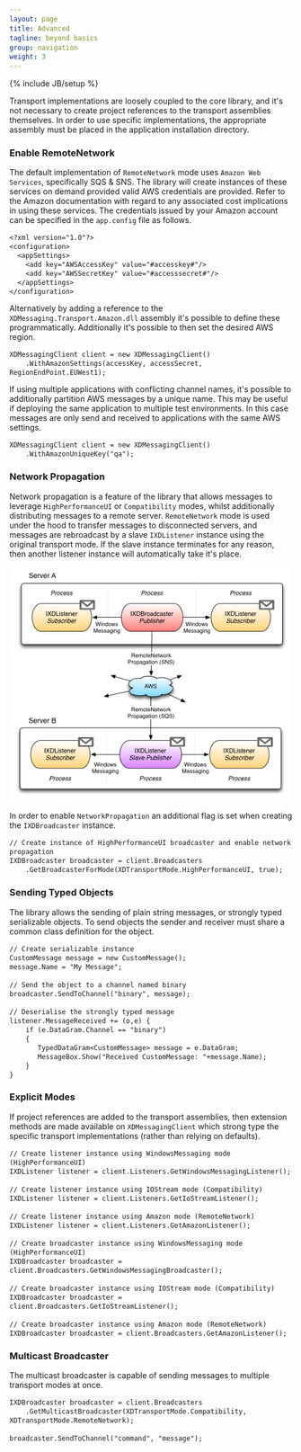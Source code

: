 ```yaml
---
layout: page
title: Advanced
tagline: beyond basics
group: navigation
weight: 3
---
```

{% include JB/setup %}

Transport implementations are loosely coupled to the core library, and it's not necessary to create project references to the transport assemblies themselves. In order to use specific implementations, the appropriate assembly must be placed in the application installation directory.

### Enable RemoteNetwork

The default implementation of `RemoteNetwork` mode uses `Amazon Web Services`, specifically SQS & SNS. The library will create instances of these services on demand provided valid AWS credentials are provided. Refer to the Amazon documentation with regard to any associated cost implications in using these services. The credentials issued by your Amazon account can be specified in the `app.config` file as follows.

	<?xml version="1.0"?>
	<configuration>
	  <appSettings>
		<add key="AWSAccessKey" value="#accesskey#"/>
		<add key="AWSSecretKey" value="#accesssecret#"/>
	  </appSettings>
	</configuration>
	
Alternatively by adding a reference to the `XDMessaging.Transport.Amazon.dll` assembly it's possible to define these programmatically. Additionally it's possible to then set the desired AWS region.

	XDMessagingClient client = new XDMessagingClient()
		.WithAmazonSettings(accessKey, accessSecret, RegionEndPoint.EUWest1);

If using multiple applications with conflicting channel names, it's possible to additionally partition AWS messages by a unique name. This may be useful if deploying the same application to multiple test environments. In this case messages are only send and received to applications with the same AWS settings.

	XDMessagingClient client = new XDMessagingClient()
		.WithAmazonUniqueKey("qa");

### Network Propagation

Network propagation is a feature of the library that allows messages to leverage `HighPerformanceUI` or `Compatibility` modes, whilst additionally distributing messages to a remote server. `RemoteNetwork` mode is used under the hood to transfer messages to disconnected servers, and messages are rebroadcast by a slave `IXDListener` instance using the original transport mode. If the slave instance terminates for any reason, then another listener instance will automatically take it's place.

![Alt Network Propagtion](images/XDMessaging.png)

In order to enable `NetworkPropagation` an additional flag is set when creating the `IXDBroadcaster` instance.

	// Create instance of HighPerformanceUI broadcaster and enable network propagation
	IXDBroadcaster broadcaster = client.Broadcasters
		.GetBroadcasterForMode(XDTransportMode.HighPerformanceUI, true);
	
### Sending Typed Objects

The library allows the sending of plain string messages, or strongly typed serializable objects. To send objects the sender and receiver must share a common class definition for the object.

	// Create serializable instance
	CustomMessage message = new CustomMessage();
	message.Name = "My Message";
	
	// Send the object to a channel named binary
	broadcaster.SendToChannel("binary", message);
	
	// Deserialise the strongly typed message
	listener.MessageReceived += (o,e) {
		if (e.DataGram.Channel == "binary")
		{
		   TypedDataGram<CustomMessage> message = e.DataGram;
		   MessageBox.Show("Received CustomMessage: "+message.Name);
		}
	}		
		
### Explicit Modes

If project references are added to the transport assemblies, then extension methods are made available on `XDMessagingClient` which strong type the specific transport implementations (rather than relying on defaults).

	// Create listener instance using WindowsMessaging mode (HighPerformanceUI)
	IXDListener listener = client.Listeners.GetWindowsMessagingListener();
	
	// Create listener instance using IOStream mode (Compatibility)
	IXDListener listener = client.Listeners.GetIoStreamListener();
	
	// Create listener instance using Amazon mode (RemoteNetwork)
	IXDListener listener = client.Listeners.GetAmazonListener();
	
	// Create broadcaster instance using WindowsMessaging mode (HighPerformanceUI)
	IXDBroadcaster broadcaster = client.Broadcasters.GetWindowsMessagingBroadcaster();
	
	// Create broadcaster instance using IOStream mode (Compatibility)
	IXDBroadcaster broadcaster = client.Broadcasters.GetIoStreamListener();
	
	// Create broadcaster instance using Amazon mode (RemoteNetwork)
	IXDBroadcaster broadcaster = client.Broadcasters.GetAmazonListener();

### Multicast Broadcaster

The multicast broadcaster is capable of sending messages to multiple transport modes at once.

	IXDBroadcaster broadcaster = client.Broadcasters
		.GetMulticastBroadcaster(XDTransportMode.Compatibility, XDTransportMode.RemoteNetwork);
		
	broadcaster.SendToChannel("command", "message");
	